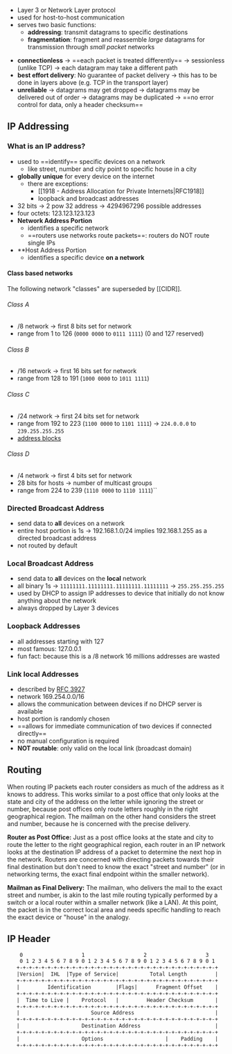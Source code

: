 - Layer 3 or Network Layer protocol
- used for host-to-host communication
- serves two basic functions:
	- **addressing**: transmit datagrams to specific destinations
	- **fragmentation**: fragment and reassemble *large* datagrams  for transmission through *small packet* networks
* **connectionless**
	-> ==each packet is treated differently==
	-> sessionless (unlike TCP)
	-> each datagram may take a different path
* **best effort delivery**: No guarantee of packet delivery
	-> this has to be done in layers above (e.g. TCP in the transport layer)
* **unreliable**
	-> datagrams may get dropped
	-> datagrams may be delivered out of order
	-> datagrams may be duplicated 
	-> ==no error control for data, only a header checksum==

## IP Addressing

### What is an IP address?
* used to ==identify== specific devices on a network
	* like street, number and city point to specific house in a city
* **globally unique** for every device on the internet
	* there are exceptions:
		* [[1918 - Address Allocation for Private Internets|RFC1918]]
		* loopback and broadcast addresses
* 32 bits -> 2 pow 32 address -> 4294967296 possible addresses
* four octets: 123.123.123.123
* **Network Address Portion**
	* identifies a specific network
	* ==routers use networks route packets==: routers do NOT route single IPs
* **Host Address Portion
	* identifies a specific device **on a network**

#### Class based networks

The following network "classes" are superseded by [[CIDR]].

###### Class A
- /8 network -> first 8 bits set for network 
- range from 1 to 126 (`0000 0000` to `0111 1111`) (0 and 127 reserved)

###### Class B
* /16 network -> first 16 bits set for network
* range from 128 to 191 (`1000 0000` to `1011 1111`)

###### Class C
- /24 network -> first 24 bits set for network
- range from 192 to 223 (`1100 0000` to `1101 1111`)
-> `224.0.0.0` to `239.255.255.255`
- [address blocks](https://en.wikipedia.org/wiki/Multicast_address#ipv4)

###### Class D
- /4 network -> first 4 bits set for network
- 28 bits for hosts -> number of multicast groups
- range from 224 to 239 (`1110 0000` to `1110 1111`)``

### Directed Broadcast Address
- send data to **all** devices on a network
- entire host portion is 1s -> 192.168.1.0/24 implies 192.168.1.255 as a directed broadcast address
- not routed by default

### Local Broadcast Address
- send data to **all** devices on the **local** network
- all binary 1s -> `11111111.11111111.11111111.11111111` -> `255.255.255.255`
- used by DHCP to assign IP addresses to device that initially do not know anything about the network
- always dropped by Layer 3 devices

### Loopback Addresses
- all addresses starting with 127
- most famous: 127.0.0.1
- fun fact: because this is a /8 network 16 millions addresses are wasted

### Link local Addresses
- described by [RFC 3927](https://datatracker.ietf.org/doc/html/rfc3927)
- network 169.254.0.0/16
- allows the communication between devices if no DHCP server is available
- host portion is randomly chosen
- ==allows for immediate communication of two devices if connected directly==
- no manual configuration is required
- **NOT routable**: only valid on the local link (broadcast domain)

## Routing

When routing IP packets each router considers as much of the address as  it knows to address. This works similar to a post office that only looks at the state and city of the address on the letter while ignoring the  street or number, because post offices only route letters roughly in the right geographical region. The mailman on the other hand considers the  street and number, because he is concerned with the precise delivery.

**Router as Post Office:** Just as a post office looks at the state and city to route the letter to the right geographical region, each router in an IP network looks at the destination IP address of a packet to determine the next hop in the network. Routers are concerned with directing packets towards their final destination but don't need to know the exact "street and number" (or in networking terms, the exact final endpoint within the smaller network).

**Mailman as Final Delivery:** The mailman, who delivers the mail to the exact street and number, is akin to the last mile routing typically performed by a switch or a local router within a smaller network (like a LAN). At this point, the packet is in the correct local area and needs specific handling to reach the exact device or "house" in the analogy.

## IP Header

```txt
    0                   1                   2                   3
    0 1 2 3 4 5 6 7 8 9 0 1 2 3 4 5 6 7 8 9 0 1 2 3 4 5 6 7 8 9 0 1
   +-+-+-+-+-+-+-+-+-+-+-+-+-+-+-+-+-+-+-+-+-+-+-+-+-+-+-+-+-+-+-+-+
   |Version|  IHL  |Type of Service|          Total Length         |
   +-+-+-+-+-+-+-+-+-+-+-+-+-+-+-+-+-+-+-+-+-+-+-+-+-+-+-+-+-+-+-+-+
   |         Identification        |Flags|      Fragment Offset    |
   +-+-+-+-+-+-+-+-+-+-+-+-+-+-+-+-+-+-+-+-+-+-+-+-+-+-+-+-+-+-+-+-+
   |  Time to Live |    Protocol   |         Header Checksum       |
   +-+-+-+-+-+-+-+-+-+-+-+-+-+-+-+-+-+-+-+-+-+-+-+-+-+-+-+-+-+-+-+-+
   |                       Source Address                          |
   +-+-+-+-+-+-+-+-+-+-+-+-+-+-+-+-+-+-+-+-+-+-+-+-+-+-+-+-+-+-+-+-+
   |                    Destination Address                        |
   +-+-+-+-+-+-+-+-+-+-+-+-+-+-+-+-+-+-+-+-+-+-+-+-+-+-+-+-+-+-+-+-+
   |                    Options                    |    Padding    |
   +-+-+-+-+-+-+-+-+-+-+-+-+-+-+-+-+-+-+-+-+-+-+-+-+-+-+-+-+-+-+-+-+
```
